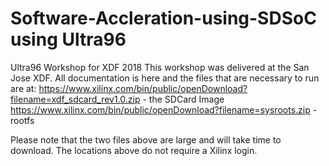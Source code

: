 # Software-Accleration-using-SDSoC using Ultra96
Ultra96 Workshop for XDF 2018
This workshop was delivered at the San Jose XDF. All documentation is here and the files that are necessary to run are at:
https://www.xilinx.com/bin/public/openDownload?filename=xdf_sdcard_rev1.0.zip - the SDCard Image
https://www.xilinx.com/bin/public/openDownload?filename=sysroots.zip - rootfs

Please note that the two files above are large and will take time to download. The locations above do not require a Xilinx login. 
